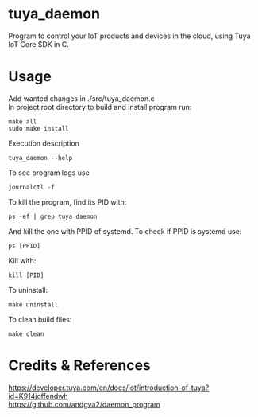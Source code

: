 # tuya_daemon
Program to control your IoT products and devices in the cloud, using Tuya IoT Core SDK in C.

# Usage
Add wanted changes in ./src/tuya_daemon.c <br>
In project root directory to build and install program run: 
```
make all
sudo make install
```
Execution description
```
tuya_daemon --help
```
To see program logs use
```
journalctl -f
```
To kill the program, find its PID with:
```
ps -ef | grep tuya_daemon
```
And kill the one with PPID of systemd. To check if PPID is systemd use:
```
ps [PPID]
```
Kill with:
```
kill [PID]
```
To uninstall:
```
make uninstall
```
To clean build files:
```
make clean
```
# Credits & References
https://developer.tuya.com/en/docs/iot/introduction-of-tuya?id=K914joffendwh <br>
https://github.com/andgva2/daemon_program
